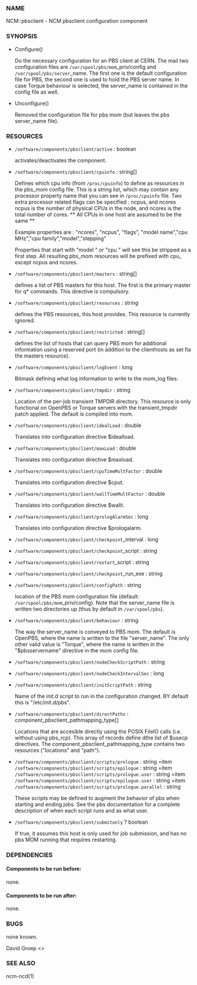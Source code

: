 
### NAME

NCM::pbsclient - NCM pbsclient configuration component

### SYNOPSIS

- Configure()

    Do the necessary configuration for an PBS client at CERN. The mail two configuration files
    are `/var/spool/pbs/mom`\_priv/config and `/var/spool/pbs/server`\_name. The first one is the
    default configuration file for PBS, the second one is used to hold the PBS server name.
    In case Torque behaviour is selected, the server\_name is contained in the config file
    as well.

- Unconfigure()

    Removed the configuration file for pbs mom (but leaves the pbs server\_name file).

### RESOURCES

- `/software/components/pbsclient/active` : boolean

    activates/deactivates the component.

- `/software/components/pbsclient/cpuinfo` : string\[\]

    Defines which cpu info (from `/proc/cpuinfo`) to define as resources in the pbs\_mom config file.
    This is a string list, which may contain any processor property name that you can see in
    `/proc/cpuinfo` file.
    Two extra processor related flags can be specified : ncpus, and ncores
    ncpus is the number of physical CPUs in the node, and ncores is the total number of cores.
    \*\* All CPUs in one host are assumed to be the same \*\*

    Example properties are : "ncores", "ncpus", "flags", "model name","cpu MHz","cpu family","model","stepping"

    Properties that start with "model " or "cpu " will see this be stripped as a first step.
    All resulting pbs\_mom resources will be prefixed with cpu\_ except ncpus and ncores.

- `/software/components/pbsclient/masters` : string\[\]

    defines a list of PBS masters for this host. The first is the primary master
    for q\* commands. This directive is compulsory.

- `/software/components/pbsclient/resources` : string

    defines the PBS resources, this host provides.  This resource is currently ignored.

- `/software/components/pbsclient/restricted` : string\[\]

    defines the list of hosts that can query PBS mom for additional information using
    a reserved port (in addition to the clienthosts as set fia the masters resource).

- `/software/components/pbsclient/logEvent` : long

    Bitmask defining what log information to write to the mom\_log files.

- `/software/components/pbsclient/tmpdir` : string

    Location of the per-job transient TMPDIR directory. This resource is only
    functional on OpenPBS or Torque servers with the transient\_tmpdir patch
    applied. The default is compiled into mom.

- `/software/components/pbsclient/idealLoad` : double

    Translates into configuration directive $idealload.

- `/software/components/pbsclient/maxLoad` : double

    Translates into configuration directive $maxload.

- `/software/components/pbsclient/cpuTimeMultFactor` : double

    Translates into configuration directive $cput.

- `/software/components/pbsclient/wallTimeMultFactor` : double

    Translates into configuration directive $wallt.

- `/software/components/pbsclient/prologAlarmSec` : long

    Translates into configuration directive $prologalarm.

- `/software/components/pbsclient/checkpoint`\_interval : long
- `/software/components/pbsclient/checkpoint`\_script : string
- `/software/components/pbsclient/restart`\_script : string
- `/software/components/pbsclient/checkpoint`\_run\_exe : string
- `/software/components/pbsclient/configPath` : string

    location of the PBS mom configuration file (default:
    `/var/spool/pbs/mom`\_priv/config).  Note that the server\_name file is
    written two directories up (thus by default in `/var/spool/pbs`).

- `/software/components/pbsclient/behaviour` : string

    The way the server\_name is conveyed to PBS mom. The default is
    OpenPBS, where the name is written to the file "server\_name". The
    only other valid value is "Torque", where the name is written
    in the "$pbsservername" directive in the mom config file.

- `/software/components/pbsclient/nodeCheckScriptPath` : string
- `/software/components/pbsclient/nodeCheckIntervalSec` : long
- `/software/components/pbsclient/initScriptPath` : string

    Name of the init.d script to run in the configuration changed. BY
    default this is "/etc/init.d/pbs".

- `/software/components/pbsclient/directPaths` : component\_pbsclient\_pathmapping\_type\[\]

    Locations that are accesible directly using the POSIX FileIO calls (i.e. without
    using pbs\_rcp). This array of records define dthe list of $usecp directives.
    The component\_pbsclient\_pathmapping\_type contains two resources ("locations" and "path").

- `/software/components/pbsclient/scripts/prologue` : string
=item `/software/components/pbsclient/scripts/epilogue` : string
=item `/software/components/pbsclient/scripts/prologue.user` : string
=item `/software/components/pbsclient/scripts/epilogue.user` : string
=item `/software/components/pbsclient/scripts/prologue.parallel` : string

    These scripts may be defined to augment the behavior of pbs when
    starting and ending jobs.  See the pbs documentation for a complete
    description of when each script runs and as what user.

- `/software/components/pbsclient/submitonly` ? boolean

    If true, it assumes this host is only used for job submission, and has no pbs MOM running
     that requires restarting.

### DEPENDENCIES

#### Components to be run before:

none.

#### Components to be run after:

none.

### BUGS

none known.

David Groep <>

### SEE ALSO

ncm-ncd(1)
